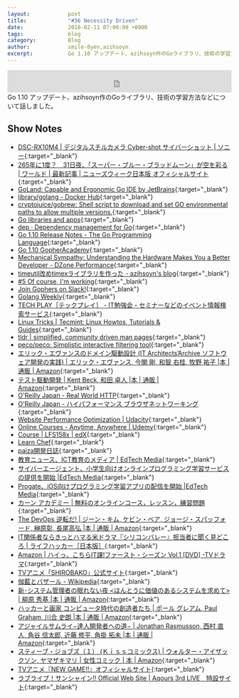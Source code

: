 ```yaml
---
layout:            post
title:             "#36 Necessity Driven"
date:              2018-02-11 07:00:00 +0900
tags:              blog
category:          Blog
author:            smile-0yen,azihsoyn
excerpt:           Go 1.10 アップデート、azihsoyn作のGoライブラリ、技術の学習方法などについて話しました。
---
```

<iframe width="100%" height="50" scrolling="no" frameborder="no" src="https://w.soundcloud.com/player/?url=https%3A//api.soundcloud.com/tracks/397532007&amp;auto_play=false&amp;hide_related=false&amp;show_user=true&amp;show_reposts=false&amp;visual=false&amp;show_artwork=false&amp;default_height=75"></iframe>
Go 1.10 アップデート、azihsoyn作のGoライブラリ、技術の学習方法などについて話しました。

## Show Notes
- [DSC\-RX10M4 \| デジタルスチルカメラ Cyber\-shot サイバーショット \| ソニー](http://www.sony.jp/products/picture/middle/DSC-RX10M4.jpg){:target="_blank"}
- [265年に1度？　31日夜、「スーパー・ブルー・ブラッドムーン」が空を彩る \| ワールド \| 最新記事 \| ニューズウィーク日本版 オフィシャルサイト](https://www.newsweekjapan.jp/stories/world/2018/01/265131.php){:target="_blank"}
- [GoLand: Capable and Ergonomic Go IDE by JetBrains](https://www.jetbrains.com/go/){:target="_blank"}
- [library/golang \- Docker Hub](https://hub.docker.com/_/golang/){:target="_blank"}
- [cryptojuice/gobrew: Shell script to download and set GO environmental paths to allow multiple versions\.](https://github.com/cryptojuice/gobrew){:target="_blank"}
- [Go libraries and apps](https://golanglibs.com/){:target="_blank"}
- [dep · Dependency management for Go](https://golang.github.io/dep/){:target="_blank"}
- [Go 1\.10 Release Notes \- The Go Programming Language](https://beta.golang.org/doc/go1.10){:target="_blank"}
- [Go 1\.10 GopherAcademy](https://blog.gopheracademy.com/advent-2017/go-1.10/){:target="_blank"}
- [Mechanical Sympathy: Understanding the Hardware Makes You a Better Developer \- DZone Performance](https://dzone.com/articles/mechanical-sympathy){:target="_blank"}
- [timeutil改めtimexライブラリを作った \- azihsoyn's blog](http://azihsoyn.hatenablog.com/entry/golang_timeutil_library){:target="_blank"}
- [\#5 Of course, I'm working](http://rehash.fm/5){:target="_blank"}
- [Join Gophers on Slack\!](https://invite.slack.golangbridge.org/){:target="_blank"}
- [Golang Weekly](https://golangweekly.com/){:target="_blank"}
- [TECH PLAY［テックプレイ］ \- IT勉強会・セミナーなどのイベント情報検索サービス](https://techplay.jp/){:target="_blank"}
- [Linux Tricks \| Tecmint: Linux Howtos, Tutorials & Guides](https://www.tecmint.com/tag/linux-tricks/){:target="_blank"}
- [tldr \| simplified, community driven man pages](https://tldr.ostera.io/){:target="_blank"}
- [peco/peco: Simplistic interactive filtering tool](https://github.com/peco/peco){:target="_blank"}
- [エリック・エヴァンスのドメイン駆動設計 \(IT Architects’Archive ソフトウェア開発の実践\) \| エリック・エヴァンス, 今関 剛, 和智 右桂, 牧野 祐子 \|本 \| 通販 \| Amazon](https://www.amazon.co.jp/%E3%82%A8%E3%83%AA%E3%83%83%E3%82%AF%E3%83%BB%E3%82%A8%E3%83%B4%E3%82%A1%E3%83%B3%E3%82%B9%E3%81%AE%E3%83%89%E3%83%A1%E3%82%A4%E3%83%B3%E9%A7%86%E5%8B%95%E8%A8%AD%E8%A8%88-Architects%E2%80%99Archive-%E3%82%BD%E3%83%95%E3%83%88%E3%82%A6%E3%82%A7%E3%82%A2%E9%96%8B%E7%99%BA%E3%81%AE%E5%AE%9F%E8%B7%B5-%E3%82%A8%E3%83%AA%E3%83%83%E3%82%AF%E3%83%BB%E3%82%A8%E3%83%B4%E3%82%A1%E3%83%B3%E3%82%B9/dp/4798121967){:target="_blank"}
- [テスト駆動開発 \| Kent Beck, 和田 卓人 \|本 \| 通販 \| Amazon](https://www.amazon.co.jp/%E3%83%86%E3%82%B9%E3%83%88%E9%A7%86%E5%8B%95%E9%96%8B%E7%99%BA-Kent-Beck/dp/4274217884/ref=sr_1_1?s=books&ie=UTF8&qid=1518291825&sr=1-1&dpID=51hsd-b1RTL&preST=_SY291_BO1,204,203,200_QL40_&dpSrc=srch){:target="_blank"}
- [O'Reilly Japan \- Real World HTTP](https://www.oreilly.co.jp/books/9784873118048/){:target="_blank"}
- [O'Reilly Japan \- ハイパフォーマンス ブラウザネットワーキング](https://www.oreilly.co.jp/books/9784873116761/){:target="_blank"}
- [Website Performance Optimization \| Udacity](https://eu.udacity.com/course/website-performance-optimization--ud884){:target="_blank"}
- [Online Courses \- Anytime, Anywhere \| Udemy](https://www.udemy.com/){:target="_blank"}
- [Course \| LFS158x \| edX](https://courses.edx.org/courses/course-v1:LinuxFoundationX+LFS158x+2T2017/course/){:target="_blank"}
- [Learn Chef](https://learn.chef.io/#/){:target="_blank"}
- [paiza開発日誌](http://paiza.hatenablog.com/){:target="_blank"}
- [教育ニュース、ICT教育のメディア \| EdTech Media](http://edtech-media.com/){:target="_blank"}
- [サイバーエージェント、小学生向けオンラインプログラミング学習サービスの提供を開始 \|EdTech Media](http://edtech-media.com/2018/01/23/cyberagent-qureo/){:target="_blank"}
- [Progate、iOS向けプログラミング学習アプリの配信を開始 \|EdTech Media](http://edtech-media.com/2018/01/25/progate-smartphone/){:target="_blank"}
- [カーン アカデミー \| 無料のオンラインコース，レッスン，練習問題](https://ja.khanacademy.org/){:target="_blank"}
- [The DevOps 逆転だ\! \| ジーン・キム, ケビン・ベア, ジョージ・スパッフォード, 榊原彰, 長尾高弘 \|本 \| 通販 \| Amazon](https://www.amazon.co.jp/DevOps-%E9%80%86%E8%BB%A2%E3%81%A0-%E3%82%B8%E3%83%BC%E3%83%B3%E3%83%BB%E3%82%AD%E3%83%A0/dp/4822285359){:target="_blank"}
- [IT関係者ならきっとハマる米ドラマ『シリコンバレー』担当者に聞く見どころ \| ライフハッカー［日本版］](https://www.lifehacker.jp/2017/10/171013_silicon_valley.html){:target="_blank"}
- [Amazon \| ハイっ、こちらIT課\!ファースト・シーズン Vol\.1 \[DVD\] \-TVドラマ](https://www.amazon.co.jp/%E3%83%8F%E3%82%A4%E3%81%A3%E3%80%81%E3%81%93%E3%81%A1%E3%82%89IT%E8%AA%B2-%E3%83%95%E3%82%A1%E3%83%BC%E3%82%B9%E3%83%88%E3%83%BB%E3%82%B7%E3%83%BC%E3%82%BA%E3%83%B3-Vol-1-DVD-%E3%82%AF%E3%83%AA%E3%82%B9%E3%83%BB%E3%82%AA%E3%83%80%E3%82%A6%E3%83%89/dp/B000PC6ZRU){:target="_blank"}
- [TVアニメ「SHIROBAKO」公式サイト](http://shirobako-anime.com/){:target="_blank"}
- [伽藍とバザール \- Wikipedia](https://ja.wikipedia.org/wiki/%E4%BC%BD%E8%97%8D%E3%81%A8%E3%83%90%E3%82%B6%E3%83%BC%E3%83%AB){:target="_blank"}
- [新･システム管理者の眠れない夜 \<ほんとうに価値のあるシステムを求めて\> \| 柳原 秀基 \|本 \| 通販 \| Amazon](https://www.amazon.co.jp/%E6%96%B0%EF%BD%A5%E3%82%B7%E3%82%B9%E3%83%86%E3%83%A0%E7%AE%A1%E7%90%86%E8%80%85%E3%81%AE%E7%9C%A0%E3%82%8C%E3%81%AA%E3%81%84%E5%A4%9C-%E3%81%BB%E3%82%93%E3%81%A8%E3%81%86%E3%81%AB%E4%BE%A1%E5%80%A4%E3%81%AE%E3%81%82%E3%82%8B%E3%82%B7%E3%82%B9%E3%83%86%E3%83%A0%E3%82%92%E6%B1%82%E3%82%81%E3%81%A6-%E6%9F%B3%E5%8E%9F-%E7%A7%80%E5%9F%BA/dp/4872805585){:target="_blank"}
- [ハッカーと画家 コンピュータ時代の創造者たち \| ポール グレアム, Paul Graham, 川合 史朗 \|本 \| 通販 \| Amazon](https://www.amazon.co.jp/%E3%83%8F%E3%83%83%E3%82%AB%E3%83%BC%E3%81%A8%E7%94%BB%E5%AE%B6-%E3%82%B3%E3%83%B3%E3%83%94%E3%83%A5%E3%83%BC%E3%82%BF%E6%99%82%E4%BB%A3%E3%81%AE%E5%89%B5%E9%80%A0%E8%80%85%E3%81%9F%E3%81%A1-%E3%83%9D%E3%83%BC%E3%83%AB-%E3%82%B0%E3%83%AC%E3%82%A2%E3%83%A0/dp/4274065979/ref=sr_1_1?s=books&ie=UTF8&qid=1518292840&sr=1-1&keywords=%E3%83%8F%E3%83%83%E3%82%AB%E3%83%BC%E3%81%A8%E7%94%BB%E5%AE%B6){:target="_blank"}
- [アジャイルサムライ−達人開発者への道− \| Jonathan Rasmusson, 西村 直人, 角谷 信太郎, 近藤 修平, 角掛 拓未 \|本 \| 通販 \| Amazon](https://www.amazon.co.jp/%E3%82%A2%E3%82%B8%E3%83%A3%E3%82%A4%E3%83%AB%E3%82%B5%E3%83%A0%E3%83%A9%E3%82%A4%E2%88%92%E9%81%94%E4%BA%BA%E9%96%8B%E7%99%BA%E8%80%85%E3%81%B8%E3%81%AE%E9%81%93%E2%88%92-Jonathan-Rasmusson/dp/4274068560/ref=sr_1_1?s=books&ie=UTF8&qid=1518292873&sr=1-1&keywords=%E3%82%A2%E3%82%B8%E3%83%A3%E3%82%A4%E3%83%AB%E3%82%B5%E3%83%A0%E3%83%A9%E3%82%A4){:target="_blank"}
- [スティーブ・ジョブズ（１） \(Ｋｉｓｓコミックス\) \| ウォルター・アイザックソン, ヤマザキマリ \| 女性コミック \| 本 \| Amazon](https://www.amazon.co.jp/%E3%82%B9%E3%83%86%E3%82%A3%E3%83%BC%E3%83%96%E3%83%BB%E3%82%B8%E3%83%A7%E3%83%96%E3%82%BA%EF%BC%88%EF%BC%91%EF%BC%89-%EF%BC%AB%EF%BD%89%EF%BD%93%EF%BD%93%E3%82%B3%E3%83%9F%E3%83%83%E3%82%AF%E3%82%B9-%E3%82%A6%E3%82%A9%E3%83%AB%E3%82%BF%E3%83%BC%E3%83%BB%E3%82%A2%E3%82%A4%E3%82%B6%E3%83%83%E3%82%AF%E3%82%BD%E3%83%B3-ebook/dp/B00EDH5614/ref=sr_1_6?s=books&ie=UTF8&qid=1518292923&sr=1-6&keywords=%E3%82%B9%E3%83%86%E3%82%A3%E3%83%BC%E3%83%96){:target="_blank"}
- [TVアニメ『NEW GAME\!\!』オフィシャルサイト](http://newgame-anime.com/){:target="_blank"}
- [ラブライブ！サンシャイン\!\! Official Web Site \| Aqours 3rd LIVE　特設サイト](http://www.lovelive-anime.jp/uranohoshi/sp_3rdlive.php){:target="_blank"}
